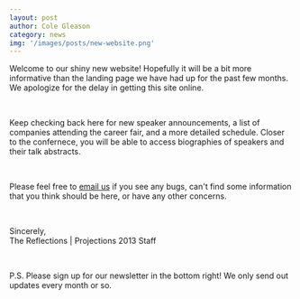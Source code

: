 ```yaml
---
layout: post
author: Cole Gleason
category: news
img: '/images/posts/new-website.png'
---
```


Welcome to our shiny new website! Hopefully it will be a bit more informative than the landing page we have had up for the past few months. We apologize for the delay in getting this site online.

<br />

Keep checking back here for new speaker announcements, a list of companies attending the career fair, and a more detailed schedule.  Closer to the confernece, you will be able to access biographies of speakers and their talk abstracts.  

<br />

Please feel free to [email us](mailto:conference@acm.uiuc.edu) if you see any bugs, can't find some information that you think should be here, or have any other concerns.  

<br />

Sincerely,  
The Reflections | Projections 2013 Staff

<br />

P.S. Please sign up for our newsletter in the bottom right! We only send out updates every month or so.
